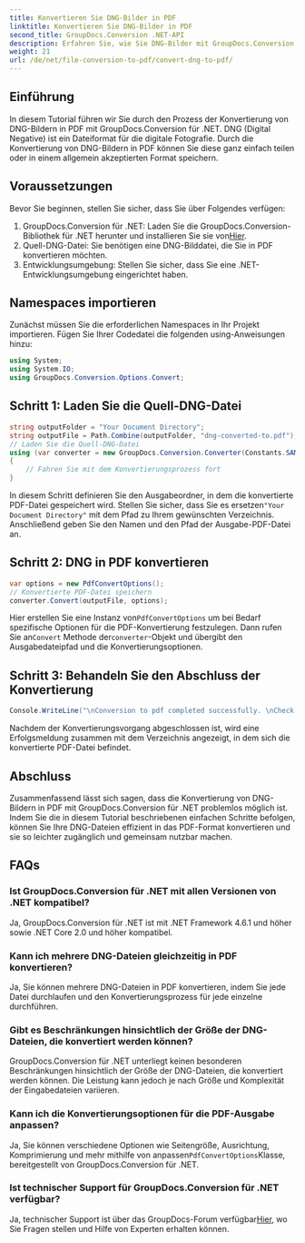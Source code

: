```yaml
---
title: Konvertieren Sie DNG-Bilder in PDF
linktitle: Konvertieren Sie DNG-Bilder in PDF
second_title: GroupDocs.Conversion .NET-API
description: Erfahren Sie, wie Sie DNG-Bilder mit GroupDocs.Conversion für .NET mühelos in PDF konvertieren. Befolgen Sie unsere Schritt-für-Schritt-Anleitung für eine nahtlose Konvertierung.
weight: 21
url: /de/net/file-conversion-to-pdf/convert-dng-to-pdf/
---
```

## Einführung
In diesem Tutorial führen wir Sie durch den Prozess der Konvertierung von DNG-Bildern in PDF mit GroupDocs.Conversion für .NET. DNG (Digital Negative) ist ein Dateiformat für die digitale Fotografie. Durch die Konvertierung von DNG-Bildern in PDF können Sie diese ganz einfach teilen oder in einem allgemein akzeptierten Format speichern.
## Voraussetzungen
Bevor Sie beginnen, stellen Sie sicher, dass Sie über Folgendes verfügen:
1.  GroupDocs.Conversion für .NET: Laden Sie die GroupDocs.Conversion-Bibliothek für .NET herunter und installieren Sie sie von[Hier](https://releases.groupdocs.com/conversion/net/).
2. Quell-DNG-Datei: Sie benötigen eine DNG-Bilddatei, die Sie in PDF konvertieren möchten.
3. Entwicklungsumgebung: Stellen Sie sicher, dass Sie eine .NET-Entwicklungsumgebung eingerichtet haben.

## Namespaces importieren
Zunächst müssen Sie die erforderlichen Namespaces in Ihr Projekt importieren. Fügen Sie Ihrer Codedatei die folgenden using-Anweisungen hinzu:
```csharp
using System;
using System.IO;
using GroupDocs.Conversion.Options.Convert;
```
## Schritt 1: Laden Sie die Quell-DNG-Datei
```csharp
string outputFolder = "Your Document Directory";
string outputFile = Path.Combine(outputFolder, "dng-converted-to.pdf");
// Laden Sie die Quell-DNG-Datei
using (var converter = new GroupDocs.Conversion.Converter(Constants.SAMPLE_DNG))
{
    // Fahren Sie mit dem Konvertierungsprozess fort
}
```
 In diesem Schritt definieren Sie den Ausgabeordner, in dem die konvertierte PDF-Datei gespeichert wird. Stellen Sie sicher, dass Sie es ersetzen`"Your Document Directory"` mit dem Pfad zu Ihrem gewünschten Verzeichnis. Anschließend geben Sie den Namen und den Pfad der Ausgabe-PDF-Datei an.
## Schritt 2: DNG in PDF konvertieren
```csharp
var options = new PdfConvertOptions();
// Konvertierte PDF-Datei speichern
converter.Convert(outputFile, options);
```
 Hier erstellen Sie eine Instanz von`PdfConvertOptions` um bei Bedarf spezifische Optionen für die PDF-Konvertierung festzulegen. Dann rufen Sie an`Convert` Methode der`converter`-Objekt und übergibt den Ausgabedateipfad und die Konvertierungsoptionen.
## Schritt 3: Behandeln Sie den Abschluss der Konvertierung
```csharp
Console.WriteLine("\nConversion to pdf completed successfully. \nCheck output in {0}", outputFolder);
```
Nachdem der Konvertierungsvorgang abgeschlossen ist, wird eine Erfolgsmeldung zusammen mit dem Verzeichnis angezeigt, in dem sich die konvertierte PDF-Datei befindet.

## Abschluss
Zusammenfassend lässt sich sagen, dass die Konvertierung von DNG-Bildern in PDF mit GroupDocs.Conversion für .NET problemlos möglich ist. Indem Sie die in diesem Tutorial beschriebenen einfachen Schritte befolgen, können Sie Ihre DNG-Dateien effizient in das PDF-Format konvertieren und sie so leichter zugänglich und gemeinsam nutzbar machen.
## FAQs
### Ist GroupDocs.Conversion für .NET mit allen Versionen von .NET kompatibel?
Ja, GroupDocs.Conversion für .NET ist mit .NET Framework 4.6.1 und höher sowie .NET Core 2.0 und höher kompatibel.
### Kann ich mehrere DNG-Dateien gleichzeitig in PDF konvertieren?
Ja, Sie können mehrere DNG-Dateien in PDF konvertieren, indem Sie jede Datei durchlaufen und den Konvertierungsprozess für jede einzelne durchführen.
### Gibt es Beschränkungen hinsichtlich der Größe der DNG-Dateien, die konvertiert werden können?
GroupDocs.Conversion für .NET unterliegt keinen besonderen Beschränkungen hinsichtlich der Größe der DNG-Dateien, die konvertiert werden können. Die Leistung kann jedoch je nach Größe und Komplexität der Eingabedateien variieren.
### Kann ich die Konvertierungsoptionen für die PDF-Ausgabe anpassen?
 Ja, Sie können verschiedene Optionen wie Seitengröße, Ausrichtung, Komprimierung und mehr mithilfe von anpassen`PdfConvertOptions`Klasse, bereitgestellt von GroupDocs.Conversion für .NET.
### Ist technischer Support für GroupDocs.Conversion für .NET verfügbar?
 Ja, technischer Support ist über das GroupDocs-Forum verfügbar[Hier](https://forum.groupdocs.com/c/conversion/11), wo Sie Fragen stellen und Hilfe von Experten erhalten können.